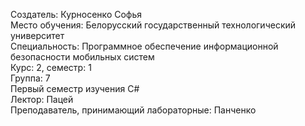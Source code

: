 Создатель: Курносенко Софья  
Место обучения: Белорусский государственный технологический университет  
Специальность: Программное обеспечение информационной безопасности мобильных систем  
Курс: 2, семестр: 1  
Группа: 7  
Первый семестр изучения C#  
Лектор: Пацей  
Преподаватель, принимающий лабораторные: Панченко  

